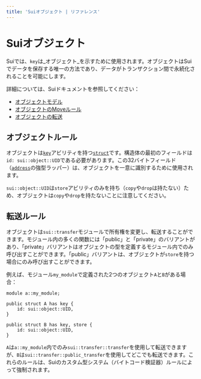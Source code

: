 ```yaml
---
title: 'Suiオブジェクト | リファレンス'
---
```


# Suiオブジェクト

Suiでは、`key`は_オブジェクト_を示すために使用されます。オブジェクトはSuiでデータを保存する唯一の方法であり、データがトランザクション間で永続化されることを可能にします。

詳細については、Suiドキュメントを参照してください：

- [オブジェクトモデル](https://docs.sui.io/concepts/object-model)
- [オブジェクトのMoveルール](https://docs.sui.io/concepts/sui-move-concepts#global-unique)
- [オブジェクトの転送](https://docs.sui.io/concepts/transfers)

## オブジェクトルール

オブジェクトは[`key`](../abilities.md#key)アビリティを持つ[`struct`](../structs.md)です。構造体の最初のフィールドは`id: sui::object::UID`である必要があります。この32バイトフィールド（[`address`](../primitive-types/address.md)の強型ラッパー）は、オブジェクトを一意に識別するために使用されます。

`sui::object::UID`は`store`アビリティのみを持ち（`copy`や`drop`は持たない）ため、オブジェクトは`copy`や`drop`を持たないことに注意してください。

## 転送ルール

オブジェクトは`sui::transfer`モジュールで所有権を変更し、転送することができます。モジュール内の多くの関数には「public」と「private」のバリアントがあり、「private」バリアントはオブジェクトの型を定義するモジュール内でのみ呼び出すことができます。「public」バリアントは、オブジェクトが`store`を持つ場合にのみ呼び出すことができます。

例えば、モジュール`my_module`で定義された2つのオブジェクト`A`と`B`がある場合：

```move
module a::my_module;

public struct A has key {
    id: sui::object::UID,
}

public struct B has key, store {
    id: sui::object::UID,
}
```

`A`は`a::my_module`内でのみ`sui::transfer::transfer`を使用して転送できますが、`B`は`sui::transfer::public_transfer`を使用してどこでも転送できます。これらのルールは、Suiのカスタム型システム（バイトコード検証器）ルールによって強制されます。
